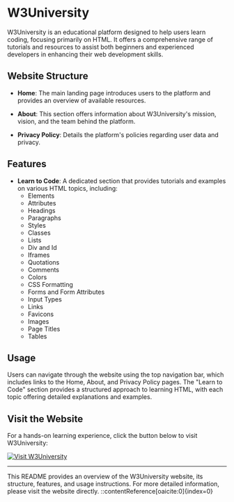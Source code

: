 # W3University

W3University is an educational platform designed to help users learn coding, focusing primarily on HTML. It offers a comprehensive range of tutorials and resources to assist both beginners and experienced developers in enhancing their web development skills.

## Website Structure

- **Home**: The main landing page introduces users to the platform and provides an overview of available resources.

- **About**: This section offers information about W3University's mission, vision, and the team behind the platform.

- **Privacy Policy**: Details the platform's policies regarding user data and privacy.

## Features

- **Learn to Code**: A dedicated section that provides tutorials and examples on various HTML topics, including:
  - Elements
  - Attributes
  - Headings
  - Paragraphs
  - Styles
  - Classes
  - Lists
  - Div and Id
  - Iframes
  - Quotations
  - Comments
  - Colors
  - CSS Formatting
  - Forms and Form Attributes
  - Input Types
  - Links
  - Favicons
  - Images
  - Page Titles
  - Tables

## Usage

Users can navigate through the website using the top navigation bar, which includes links to the Home, About, and Privacy Policy pages. The "Learn to Code" section provides a structured approach to learning HTML, with each topic offering detailed explanations and examples.

## Visit the Website

For a hands-on learning experience, click the button below to visit W3University:

[![Visit W3University](https://img.shields.io/badge/Visit-W3University-blue)](https://protik0939.github.io/W3University)

---

This README provides an overview of the W3University website, its structure, features, and usage instructions. For more detailed information, please visit the website directly.
::contentReference[oaicite:0]{index=0}
 
